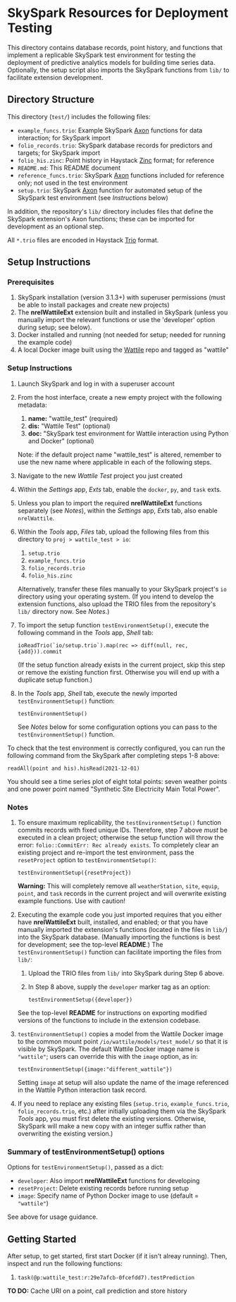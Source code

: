 SkySpark Resources for Deployment Testing
=========================================

This directory contains database records, point history, and functions that
implement a replicable SkySpark test environment for testing the deployment of
predictive analytics models for building time series data. Optionally, the
setup script also imports the SkySpark functions from `lib/` to facilitate
extension development.

Directory Structure
-------------------

This directory (`test/`) includes the following files:

- `example_funcs.trio`: Example SkySpark [Axon] functions for data interaction;
  for SkySpark import
- `folio_records.trio`: SkySpark database records for predictors and targets;
  for SkySpark import
- `folio_his.zinc`: Point history in Haystack [Zinc] format; for reference
- `README.md`: This README document
- `reference_funcs.trio`: SkySpark [Axon] functions included for reference only;
  not used in the test environment
- `setup.trio`: SkySpark [Axon] function for automated setup of the SkySpark
  test environment (see *Instructions* below)

In addition, the repository's `lib/` directory includes files that define
the SkySpark extension's Axon functions; these can be imported for development
as an optional step.

All `*.trio` files are encoded in Haystack [Trio] format.

[Zinc]: https://project-haystack.org/doc/docHaystack/Zinc "Zinc file format"
[Trio]: https://project-haystack.org/doc/docHaystack/Trio "Trio file format"
[Axon]: https://haxall.io/doc/appendix/axon "Axon documentation"

Setup Instructions
------------------

### Prerequisites ###

1. SkySpark installation (version 3.1.3+) with superuser permissions (must be
   able to install packages and create new projects)
2. The **nrelWattileExt** extension built and installed in SkySpark (unless you
   manually import the relevant functions or use the 'developer' option during
   setup; see below).
3. Docker installed and running (not needed for setup; needed for running the
   example code)
4. A local Docker image built using the [Wattile] repo and tagged as "wattile"

[Wattile]: https://github.com/NREL/wattile/

### Setup Instructions ###

1. Launch SkySpark and log in with a superuser account

2. From the host interface, create a new empty project with the following
   metadata:
   
   1. **name:** "wattile_test" (required)
   2. **dis:** "Wattile Test" (optional)
   3. **doc:** "SkySpark test environment for Wattile interaction using Python and Docker" (optional)

   Note: if the default project name "wattile_test" is altered, remember to use
   the new name where applicable in each of the following steps.

3. Navigate to the new *Wattile Test* project you just created

4. Within the *Settings* app, *Exts* tab, enable the `docker`, `py`, and
   `task` exts.

5. Unless you plan to import the required **nrelWattileExt** functions
   separately (see *Notes*), within the *Settings* app, *Exts* tab, also enable
   `nrelWattile`. 

6. Within the *Tools* app, *Files* tab, upload the following files from this
   directory to `proj > wattile_test > io`:
   
   1. `setup.trio`
   2. `example_funcs.trio`
   3. `folio_records.trio`
   4. `folio_his.zinc`
   
   Alternatively, transfer these files manually to your SkySpark project's `io`
   directory using your operating system. (If you intend to develop the
   extension functions, also upload the TRIO files from the repository's `lib/`
   directory now. See *Notes*.)

7. To import the setup function `testEnvironmentSetup()`, execute the following
   command in the *Tools* app, *Shell* tab:
   
   ```
   ioReadTrio(`io/setup.trio`).map(rec => diff(null, rec, {add})).commit
   ```
   
   (If the setup function already exists in the current project, skip this step
   or remove the existing function first. Otherwise you will end up with a
   duplicate setup function.)

8. In the *Tools* app, *Shell* tab, execute the newly imported
   `testEnvironmentSetup()` function:
   
   ```
   testEnvironmentSetup()
   ```
   
   See *Notes* below for some configuration options you can pass to the
   `testEnvironmentSetup()` function.

To check that the test environment is correctly configured, you can run the
following command from the SkySpark  after completing steps 1-8 above:

```
readAll(point and his).hisRead(2021-12-01)
```

You should see a time series plot of eight total points: seven weather points
and one power point named "Synthetic Site Electricity Main Total Power".

### Notes ###

1. To ensure maximum replicability, the `testEnvironmentSetup()` function
   commits records with fixed unique IDs. Therefore, step 7 above *must* be
   executed in a clean project; otherwise the setup function will throw the
   error: `folio::CommitErr: Rec already exists`. To completely clear an
   existing project and re-import the test environment, pass the `resetProject`
   option to `testEnvironmentSetup()`:
   
   ```
   testEnvironmentSetup({resetProject})
   ```
   
   **Warning:** This will completely remove all `weatherStation`, `site`,
   `equip`, `point`, and `task` records in the current project and will
   overwrite existing example functions. Use with caution!

2. Executing the example code you just imported requires that you either have
   **nrelWattileExt** built, installed, and enabled; or that you have manually
   imported the extension's functions (located in the files in `lib/`) into the
   SkySpark database. (Manually importing the functions is best for development;
   see the top-level **README**.) The `testEnvironmentSetup()` function can
   facilitate importing the files from `lib/`:
   
   1. Upload the TRIO files from `lib/` into SkySpark during Step 6 above.
   
   2. In Step 8 above, supply the `developer` marker tag as an option:

      ```
      testEnvironmentSetup({developer})
      ```
   
   See the top-level **README** for instructions on exporting modified versions
   of the functions to include in the extension codebase.

3. `testEnvironmentSetup()` copies a model from the Wattile Docker image to the
   common mount point `/io/wattile/models/test_model/` so that it is visible by
   SkySpark. The default Wattile Docker image name is `"wattile"`; users can
   override this with the `image` option, as in:
   
   ```
   testEnvironmentSetup({image:"different_wattile"})
   ```
   
   Setting `image` at setup will also update the name of the image referenced in
   the Wattile Python interaction task record.

3. If you need to replace any existing files (`setup.trio`,
   `example_funcs.trio`, `folio_records.trio`, etc.) after initially uploading
   them via the SkySpark *Tools* app, you must first delete the existing
   versions. Otherwise, SkySpark will make a new copy with an integer suffix
   rather than overwriting the existing version.)

### Summary of testEnvironmentSetup() options

Options for `testEnvironmentSetup()`, passed as a dict:

- `developer`: Also import **nrelWattileExt** functions for developing
- `resetProject`: Delete existing records before running setup
- `image`: Specify name of Python Docker image to use (default = `"wattile"`)

See above for usage guidance.

Getting Started
---------------

After setup, to get started, first start Docker (if it isn't alreay running).
Then, inspect and run the following functions:

1. `task(@p:wattile_test:r:29e7afcb-0fcefdd7).testPrediction`

**TO DO:** Cache URI on a point, call prediction and store history